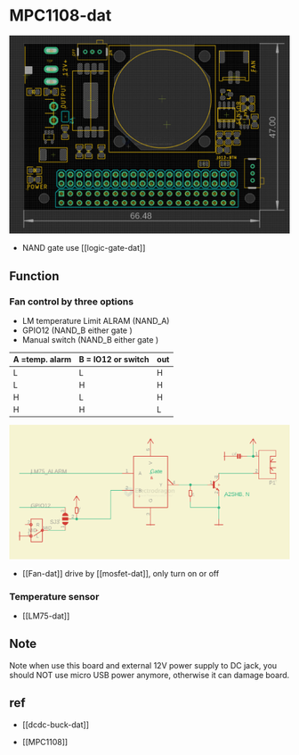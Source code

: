 
# MPC1108-dat

![](2024-07-08-18-28-25.png)


- NAND gate use [[logic-gate-dat]] 

## Function 

### Fan control by three options 

- LM temperature Limit ALRAM (NAND_A)
- GPIO12 (NAND_B either gate )
- Manual switch (NAND_B either gate )

| A =temp. alarm | B = IO12 or switch | out |
| -------------- | ------------------ | --- |
| L              | L                  | H   |
| L              | H                  | H   |
| H              | L                  | H   |
| H              | H                  | L   |


![](2025-02-03-17-08-52.png)

- [[Fan-dat]] drive by [[mosfet-dat]], only turn on or off

### Temperature sensor 

- [[LM75-dat]]


## Note 

Note when use this board and external 12V power supply to DC jack, you should NOT use micro USB power anymore, otherwise it can damage board.






## ref 

- [[dcdc-buck-dat]]

- [[MPC1108]]

